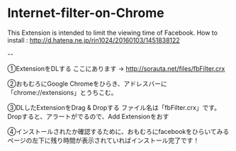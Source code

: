 # Internet-filter-on-Chrome
This Extension is intended to limit the viewing time of Facebook.
How to install : http://d.hatena.ne.jp/rin1024/20160103/1451838122

--

①ExtensionをDLする
ここにあります → http://sorauta.net/files/fbFilter.crx


②おもむろにGoogle Chromeをひらき、アドレスバーに「chrome://extensions」とうちこむ。


③DLしたExtensionをDrag & Dropする
ファイル名は「fbFilter.crx」です。
Dropすると、アラートがでるので、Add Extensionをおす


④インストールされたか確認するために、おもむろにfacebookをひらいてみる
ページの左下に残り時間が表示されていればインストール完了です！



